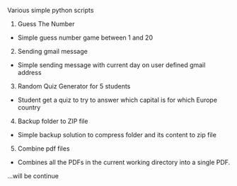 Various simple python scripts

1. Guess The Number
- Simple guess number game between 1 and 20
2. Sending gmail message
- Simple sending message with current day on user defined gmail address
3. Random Quiz Generator for 5 students
- Student get a quiz to try to answer which capital is for which Europe country
4. Backup folder to ZIP file
- Simple backup solution to compress folder and its content to zip file
5. Combine pdf files
- Combines all the PDFs in the current working directory into a single PDF.

...will be continue
